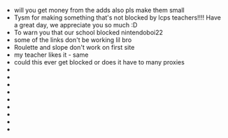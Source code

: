 * will you get money from the adds also pls make them small
* Tysm for making something that's not blocked by lcps teachers!!!! Have a great day, we appreciate you so much :D
* To warn you that our school blocked nintendoboi22
* some of the links don't be working lil bro
* Roulette and slope don't work on first site
* my teacher likes it    - same
* could this ever get blocked or does it have to many proxies
* 
* 
* 
* 
* 
* 
* 
* 
* 
